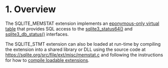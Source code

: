 # 1\. Overview



The SQLITE\_MEMSTAT extension implements an [eponymous\-only virtual table](vtab.html#epoonlyvtab) that
provides SQL access to the [sqlite3\_status64()](c3ref/status.html) and
[sqlite3\_db\_status()](c3ref/db_status.html) interfaces.




The SQLITE\_STMT extension can also be loaded at run\-time
by compiling the extension into a shared library or DLL using the source
code at <https://sqlite.org/src/file/ext/misc/memstat.c> and following the
instructions for how to [compile loadable extensions](loadext.html#build).



